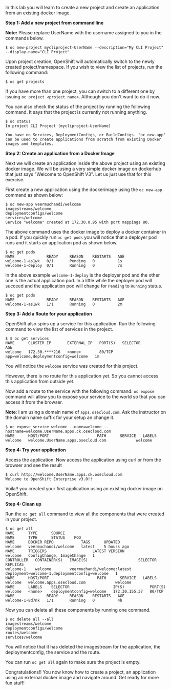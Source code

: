 In this lab you will learn to create a new project and create an application from an existing docker image.

**Step 1: Add a new project from command line** 

**Note:** Please replace UserName with the username assigned to you in the commands below.

```
$ oc new-project mycliproject-UserName --description="My CLI Project" --display-name="CLI Project"
```
Upon project creation, OpenShift will automatically switch to the newly created project/namespace. If you wish to view the list of projects, run the following command:

````
$ oc get projects
````
If you have more than one project, you can switch to a different one by issuing `oc project <project name>`. Although you don't want to do it now.

You can also check the status of the project by running the following command. It says that the project is currently not running anything.

```
$ oc status
In project CLI Project (mycliproject-UserName)

You have no Services, DeploymentConfigs, or BuildConfigs. 'oc new-app' can be used to create applications from scratch from existing Docker images and templates.
```

**Step 2: Create an application from a Docker Image**

Next we will create an application inside the above project using an existing docker image. We will be using a very simple docker image on dockerhub that just says "Welcome to OpenShift V3". Let us just use that for this exercise.

First create a new application using the dockerimage using the `oc new-app` command as shown below:

```
$ oc new-app veermuchandi/welcome
imagestreams/welcome
deploymentconfigs/welcome
services/welcome
Service "welcome" created at 172.30.0.95 with port mappings 80.
```
The above command uses the docker image to deploy a docker container in a pod. If you quickly run `oc get pods` you will notice that a deployer pod runs and it starts an application pod as shown below. 

```
$ oc get pods
NAME              READY     REASON    RESTARTS   AGE
welcome-1-as1wk   0/1       Pending   0          1s
welcome-1-deploy  0/1       Running   0          7s
```
In the above example `welcome-1-deploy` is the deployer pod and the other one is the actual application pod. In a little while the deployer pod will succeed and the application pod will change for `Pending` to `Running` status.

```
$ oc get pods
NAME              READY     REASON    RESTARTS   AGE
welcome-1-as1wk   1/1       Running   0          2m
```

**Step 3: Add a Route for your application**

OpenShift also spins up a service for this application. Run the following command to view the list of services in the project.

````
$ $ oc get services
NAME      CLUSTER_IP       EXTERNAL_IP   PORT(S)   SELECTOR                               AGE
welcome   172.30.****216   <none>        80/TCP    app=welcome,deploymentconfig=welcome   1m
````

You will notice the `welcome` service was created for this project.

However, there is no route for this application yet. So you cannot access this application from outside yet.

Now add a route to the service with the following command. `oc expose` command will allow you to expose your service to the world so that you can access it from the browser. 

**Note**: I am using a domain name of `apps.osecloud.com`. Ask the instructor on the domain name suffix for your setup an change it. 

````
$ oc expose service welcome --name=welcome --hostname=welcome.UserName.apps.ck.osecloud.com
NAME      HOST/PORT                     PATH      SERVICE   LABELS
welcome   welcome.UserName.apps.osecloud.com             welcome   
````

**Step 4: Try your application**

Access the application: Now access the application using curl or from the browser and see the result

````
$ curl http://welcome.UserName.apps.ck.osecloud.com
Welcome to OpenShift Enterprise v3.0!!
````

Voila!! you created your first application using an existing docker image on OpenShift. 

**Step 4: Clean up**

Run the `oc get all` command to view all the components that were created in your project.

````
$ oc get all
NAME      TYPE      SOURCE
NAME      TYPE      STATUS    POD
NAME      DOCKER REPO            TAGS      UPDATED
welcome   veermuchandi/welcome   latest    5 hours ago
NAME      TRIGGERS                    LATEST VERSION
welcome   ConfigChange, ImageChange   1
CONTROLLER   CONTAINER(S)   IMAGE(S)                      SELECTOR                                        REPLICAS
welcome-1    welcome        veermuchandi/welcome:latest   deployment=welcome-1,deploymentconfig=welcome   1
NAME      HOST/PORT                     PATH      SERVICE   LABELS
welcome   welcome.apps.osecloud.com             welcome   
NAME      LABELS    SELECTOR                   IP(S)           PORT(S)
welcome   <none>    deploymentconfig=welcome   172.30.155.37   80/TCP
NAME              READY     REASON    RESTARTS   AGE
welcome-1-8d7nk   1/1       Running   0          4h
````

Now you can delete all these components by running one command.

````
$ oc delete all --all
imagestreams/welcome
deploymentconfigs/welcome
routes/welcome
services/welcome
````
You will notice that it has deleted the imagestream for the application, the deploymentconfig, the service and the route.
 
You can run `oc get all` again to make sure the project is empty.

Congratulations!! You now know how to create a project, an application using an external docker image and navigate around. Get ready for more fun stuff!
